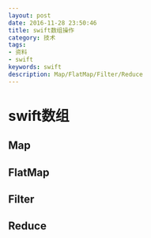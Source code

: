 ```yaml
---
layout: post
date: 2016-11-28 23:50:46
title: swift数组操作
category: 技术
tags: 
- 资料
- swift
keywords: swift
description: Map/FlatMap/Filter/Reduce
---
```


# swift数组

## Map

## FlatMap

## Filter

## Reduce

